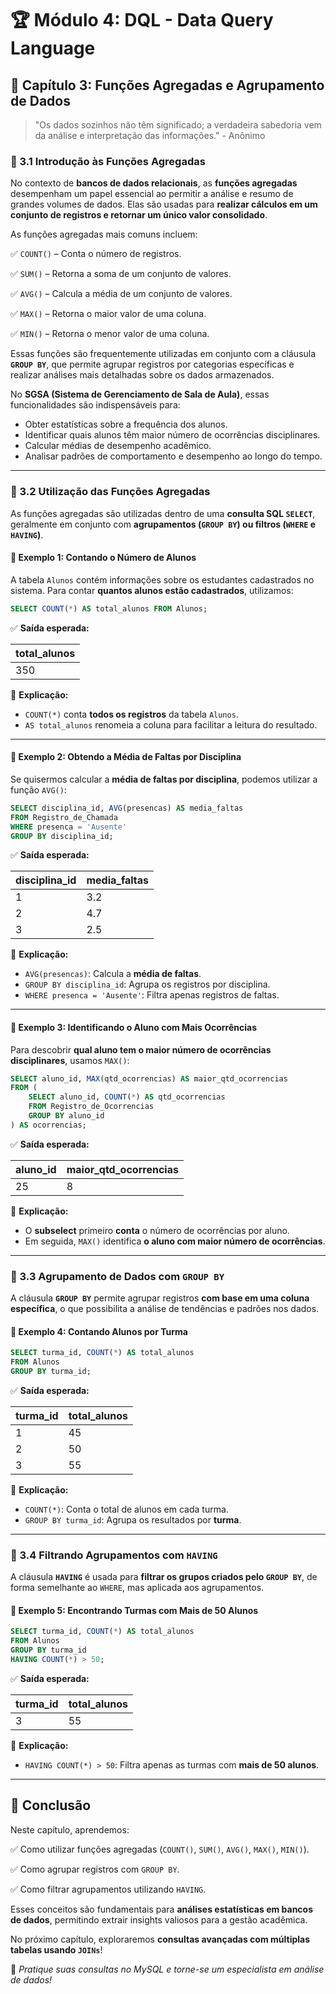 # 🏆 Módulo 4: DQL - Data Query Language

## 📖 Capítulo 3: Funções Agregadas e Agrupamento de Dados

> "Os dados sozinhos não têm significado; a verdadeira sabedoria vem da análise e interpretação das informações." - Anônimo

### 📌 3.1 Introdução às Funções Agregadas

No contexto de **bancos de dados relacionais**, as **funções agregadas** desempenham um papel essencial ao permitir a análise e resumo de grandes volumes de dados. Elas são usadas para **realizar cálculos em um conjunto de registros e retornar um único valor consolidado**.

As funções agregadas mais comuns incluem:

✅ `COUNT()` – Conta o número de registros. 

✅ `SUM()` – Retorna a soma de um conjunto de valores. 

✅ `AVG()` – Calcula a média de um conjunto de valores. 

✅ `MAX()` – Retorna o maior valor de uma coluna. 

✅ `MIN()` – Retorna o menor valor de uma coluna.

Essas funções são frequentemente utilizadas em conjunto com a cláusula **`GROUP BY`**, que permite agrupar registros por categorias específicas e realizar análises mais detalhadas sobre os dados armazenados.

No **SGSA (Sistema de Gerenciamento de Sala de Aula)**, essas funcionalidades são indispensáveis para:

- Obter estatísticas sobre a frequência dos alunos.
- Identificar quais alunos têm maior número de ocorrências disciplinares.
- Calcular médias de desempenho acadêmico.
- Analisar padrões de comportamento e desempenho ao longo do tempo.

------

### 📌 3.2 Utilização das Funções Agregadas

As funções agregadas são utilizadas dentro de uma **consulta SQL `SELECT`**, geralmente em conjunto com **agrupamentos (`GROUP BY`) ou filtros (`WHERE` e `HAVING`)**.

#### **📍 Exemplo 1: Contando o Número de Alunos**

A tabela `Alunos` contém informações sobre os estudantes cadastrados no sistema. Para contar **quantos alunos estão cadastrados**, utilizamos:

```sql
SELECT COUNT(*) AS total_alunos FROM Alunos;
```

✅ **Saída esperada:**

| total_alunos |
| ------------ |
| 350          |

📌 **Explicação:**

- `COUNT(*)` conta **todos os registros** da tabela `Alunos`.
- `AS total_alunos` renomeia a coluna para facilitar a leitura do resultado.

------

#### **📍 Exemplo 2: Obtendo a Média de Faltas por Disciplina**

Se quisermos calcular a **média de faltas por disciplina**, podemos utilizar a função `AVG()`:

```sql
SELECT disciplina_id, AVG(presencas) AS media_faltas
FROM Registro_de_Chamada
WHERE presenca = 'Ausente'
GROUP BY disciplina_id;
```

✅ **Saída esperada:**

| disciplina_id | media_faltas |
| ------------- | ------------ |
| 1             | 3.2          |
| 2             | 4.7          |
| 3             | 2.5          |

📌 **Explicação:**

- `AVG(presencas)`: Calcula a **média de faltas**.
- `GROUP BY disciplina_id`: Agrupa os registros por disciplina.
- `WHERE presenca = 'Ausente'`: Filtra apenas registros de faltas.

------

#### **📍 Exemplo 3: Identificando o Aluno com Mais Ocorrências**

Para descobrir **qual aluno tem o maior número de ocorrências disciplinares**, usamos `MAX()`:

```sql
SELECT aluno_id, MAX(qtd_ocorrencias) AS maior_qtd_ocorrencias
FROM (
    SELECT aluno_id, COUNT(*) AS qtd_ocorrencias
    FROM Registro_de_Ocorrencias
    GROUP BY aluno_id
) AS ocorrencias;
```

✅ **Saída esperada:**

| aluno_id | maior_qtd_ocorrencias |
| -------- | --------------------- |
| 25       | 8                     |

📌 **Explicação:**

- O **subselect** primeiro **conta** o número de ocorrências por aluno.
- Em seguida, `MAX()` identifica **o aluno com maior número de ocorrências**.

------

### 📌 3.3 Agrupamento de Dados com `GROUP BY`

A cláusula **`GROUP BY`** permite agrupar registros **com base em uma coluna específica**, o que possibilita a análise de tendências e padrões nos dados.

#### **📍 Exemplo 4: Contando Alunos por Turma**

```sql
SELECT turma_id, COUNT(*) AS total_alunos
FROM Alunos
GROUP BY turma_id;
```

✅ **Saída esperada:**

| turma_id | total_alunos |
| -------- | ------------ |
| 1        | 45           |
| 2        | 50           |
| 3        | 55           |

📌 **Explicação:**

- `COUNT(*)`: Conta o total de alunos em cada turma.
- `GROUP BY turma_id`: Agrupa os resultados por **turma**.

------

### 📌 3.4 Filtrando Agrupamentos com `HAVING`

A cláusula **`HAVING`** é usada para **filtrar os grupos criados pelo `GROUP BY`**, de forma semelhante ao `WHERE`, mas aplicada aos agrupamentos.

#### **📍 Exemplo 5: Encontrando Turmas com Mais de 50 Alunos**

```sql
SELECT turma_id, COUNT(*) AS total_alunos
FROM Alunos
GROUP BY turma_id
HAVING COUNT(*) > 50;
```

✅ **Saída esperada:**

| turma_id | total_alunos |
| -------- | ------------ |
| 3        | 55           |

📌 **Explicação:**

- `HAVING COUNT(*) > 50`: Filtra apenas as turmas com **mais de 50 alunos**.

------

## **📌 Conclusão**

Neste capítulo, aprendemos: 

✅ Como utilizar funções agregadas (`COUNT()`, `SUM()`, `AVG()`, `MAX()`, `MIN()`). 

✅ Como agrupar registros com `GROUP BY`. 

✅ Como filtrar agrupamentos utilizando `HAVING`.

Esses conceitos são fundamentais para **análises estatísticas em bancos de dados**, permitindo extrair insights valiosos para a gestão acadêmica.

No próximo capítulo, exploraremos **consultas avançadas com múltiplas tabelas usando `JOINs`**!

🚀 *Pratique suas consultas no MySQL e torne-se um especialista em análise de dados!*
